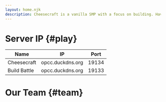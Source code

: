 ```yaml
---
layout: home.njk
description: Cheesecraft is a vanilla SMP with a focus on building. Have fun gathering resources and collaborating to create impressive builds.
---
```


# Server IP {#play}

| Name         | IP               | Port  |
|--------------|------------------|-------|
| Cheesecraft  | opcc.duckdns.org | 19134 |
| Build Battle | opcc.duckdns.org | 19133 |


# Our Team {#team}
